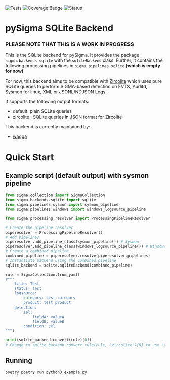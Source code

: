 ![Tests](https://github.com/wagga40/pySigma-backend-sqlite/actions/workflows/test.yml/badge.svg)
![Coverage Badge](https://img.shields.io/endpoint?url=https://gist.githubusercontent.com/wagga40/856b2bdb20b076355947f0ab4fdb1eb9/raw/pySigma-backend-sqlite.json)
![Status](https://img.shields.io/badge/Status-pre--release-orange)

# pySigma SQLite Backend

### **PLEASE NOTE THAT THIS IS A WORK IN PROGRESS**

This is the SQLite backend for pySigma. It provides the package `sigma.backends.sqlite` with the `sqliteBackend` class.
Further, it contains the following processing pipelines in `sigma.pipelines.sqlite` **(which is empty for now)**

For now, this backend aims to be compatible with [Zircolite](https://github.com/wagga40/Zircolite) which uses pure SQLite queries to perform SIGMA-based detection on EVTX, Auditd, Sysmon for linux, XML or JSONL/NDJSON Logs.

It supports the following output formats:

* default: plain SQLite queries
* zircolite : SQLite queries in JSON format for Zircolite

This backend is currently maintained by:

* [wagga](https://github.com/wagga40/)

# Quick Start 

## Example script (default output) with sysmon pipeline

```python 
from sigma.collection import SigmaCollection
from sigma.backends.sqlite import sqlite
from sigma.pipelines.sysmon import sysmon_pipeline
from sigma.pipelines.windows import windows_logsource_pipeline

from sigma.processing.resolver import ProcessingPipelineResolver

# Create the pipeline resolver
piperesolver = ProcessingPipelineResolver()
# Add pipelines
piperesolver.add_pipeline_class(sysmon_pipeline()) # Sysmon  
piperesolver.add_pipeline_class(windows_logsource_pipeline()) # Windows
# Create a combined pipeline
combined_pipeline = piperesolver.resolve(piperesolver.pipelines)
# Instantiate backend using the combined pipeline
sqlite_backend = sqlite.sqliteBackend(combined_pipeline)

rule = SigmaCollection.from_yaml(
r"""
    title: Test
    status: test
    logsource:
        category: test_category
        product: test_product
    detection:
        sel:
            fieldA: valueA
            fieldB: valueB
        condition: sel
""")

print(sqlite_backend.convert(rule)[0])
# Change to sqlite_backend.convert_rule(rule, "zircolite")[0] to use "zircolite" format

```

## Running

```shell
poetry poetry run python3 example.py

```
